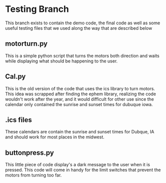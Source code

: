 # Testing Branch 
This branch exists to contain the demo code, the final code as well as some useful testing files that we used along the way that are described below

## motorturn.py 
This is a simple python script that turns the motors both direction and waits while displaying what should be happening to the user.

## Cal.py 
This is the old version of the code that uses the ics library to turn motors. This idea was scrapped after finding the ephem library, realizing the code wouldn't work after the year, and it would difficult for other use since the calendar only contained the sunrise and sunset times for dubuque iowa.

## .ics files
These calendars are contain the sunrise and sunset times for Dubque, IA and should work for most places in the midwest. 

## buttonpress.py 
This little piece of code display's a dark message to the user when it is pressed. This code will come in handy for the limit switches that prevent the motors from turning too far. 


